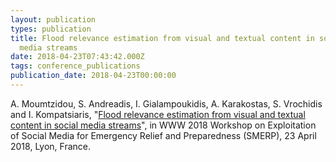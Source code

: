 ```yaml
---
layout: publication
types: publication
title: Flood relevance estimation from visual and textual content in social
  media streams
date: 2018-04-23T07:43:42.000Z
tags: conference_publications
publication_date: 2018-04-23T00:00:00
---
```

A. Moumtzidou, S. Andreadis, I. Gialampoukidis, A. Karakostas, S. Vrochidis and I. Kompatsiaris, "[Flood relevance estimation from visual and textual content in social media streams](https://doi.org/10.1145/3184558.3191620)", in WWW 2018 Workshop on Exploitation of Social Media for Emergency Relief and Preparedness (SMERP), 23 April 2018, Lyon, France.